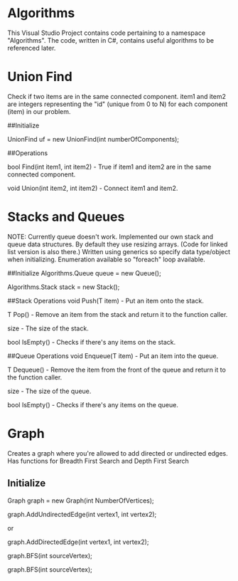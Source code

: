 # Algorithms

This Visual Studio Project contains code pertaining to a namespace "Algorithms".
The code, written in C#, contains useful algorithms to be referenced later.

# Union Find
Check if two items are in the same connected component. item1 and item2 are integers representing the "id" (unique from 0 to N) for each component (item) in our problem.

##Initialize

UnionFind uf = new UnionFind(int numberOfComponents);

##Operations

bool Find(int item1, int item2) - True if item1 and item2 are in the same connected component.

void Union(int item2, int item2) - Connect item1 and item2.

# Stacks and Queues
NOTE: Currently queue doesn't work.
Implemented our own stack and queue data structures. By default they use resizing arrays. (Code for linked list version is also there.) Written using generics so specify data type/object when initializing. Enumeration available so "foreach" loop available.

##Initialize
Algorithms.Queue<string> queue = new Queue<string>();

Algorithms.Stack<string> stack = new Stack<string>();

##Stack Operations 
void Push(T item) - Put an item onto the stack.

T Pop() - Remove an item from the stack and return it to the function caller.

size - The size of the stack.

bool IsEmpty() - Checks if there's any items on the stack.

##Queue Operations 
void Enqueue(T item) - Put an item into the queue.

T Dequeue() - Remove the item from the front of the queue and return it to the function caller.

size - The size of the queue.

bool IsEmpty() - Checks if there's any items on the queue.

# Graph
Creates a graph where you're allowed to add directed or undirected edges. Has functions for Breadth First Search and Depth First Search

## Initialize
Graph graph = new Graph(int NumberOfVertices);

graph.AddUndirectedEdge(int vertex1, int vertex2);

or 

graph.AddDirectedEdge(int vertex1, int vertex2);

graph.BFS(int sourceVertex);

graph.BFS(int sourceVertex);